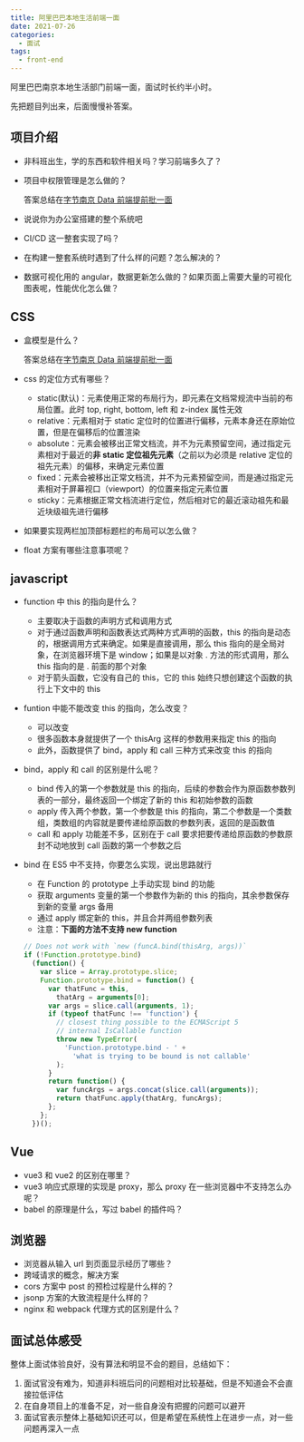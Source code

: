 ```yaml
---
title: 阿里巴巴本地生活前端一面
date: 2021-07-26
categories:
  - 面试
tags:
  - front-end
---
```


阿里巴巴南京本地生活部门前端一面，面试时长约半小时。

先把题目列出来，后面慢慢补答案。

<!-- more -->

## 项目介绍

- 非科班出生，学的东西和软件相关吗？学习前端多久了？
- 项目中权限管理是怎么做的？

  答案总结在[字节南京 Data 前端提前批一面](./bytedance-data-front-first-failed.md)

- 说说你为办公室搭建的整个系统吧
- CI/CD 这一整套实现了吗？
- 在构建一整套系统时遇到了什么样的问题？怎么解决的？
- 数据可视化用的 angular，数据更新怎么做的？如果页面上需要大量的可视化图表呢，性能优化怎么做？

## CSS

- 盒模型是什么？

  答案总结在[字节南京 Data 前端提前批一面](./bytedance-data-front-first-failed.md)

- css 的定位方式有哪些？

  - static(默认)：元素使用正常的布局行为，即元素在文档常规流中当前的布局位置。此时 top, right, bottom, left 和 z-index 属性无效
  - relative：元素相对于 static 定位时的位置进行偏移，元素本身还在原始位置，但是在偏移后的位置渲染
  - absolute：元素会被移出正常文档流，并不为元素预留空间，通过指定元素相对于最近的**非 static 定位祖先元素**（之前以为必须是 relative 定位的祖先元素）的偏移，来确定元素位置
  - fixed：元素会被移出正常文档流，并不为元素预留空间，而是通过指定元素相对于屏幕视口（viewport）的位置来指定元素位置
  - sticky：元素根据正常文档流进行定位，然后相对它的最近滚动祖先和最近块级祖先进行偏移

- 如果要实现两栏加顶部标题栏的布局可以怎么做？
- float 方案有哪些注意事项呢？

## javascript

- function 中 this 的指向是什么？

  - 主要取决于函数的声明方式和调用方式
  - 对于通过函数声明和函数表达式两种方式声明的函数，this 的指向是动态的，根据调用方式来确定。如果是直接调用，那么 this 指向的是全局对象，在浏览器环境下是 window；如果是以对象 . 方法的形式调用，那么 this 指向的是 . 前面的那个对象
  - 对于箭头函数，它没有自己的 this，它的 this 始终只想创建这个函数的执行上下文中的 this

- funtion 中能不能改变 this 的指向，怎么改变？

  - 可以改变
  - 很多函数本身就提供了一个 thisArg 这样的参数用来指定 this 的指向
  - 此外，函数提供了 bind，apply 和 call 三种方式来改变 this 的指向

- bind，apply 和 call 的区别是什么呢？

  - bind 传入的第一个参数就是 this 的指向，后续的参数会作为原函数参数列表的一部分，最终返回一个绑定了新的 this 和初始参数的函数
  - apply 传入两个参数，第一个参数是 this 的指向，第二个参数是一个类数组，类数组的内容就是要传递给原函数的参数列表，返回的是函数值
  - call 和 apply 功能差不多，区别在于 call 要求把要传递给原函数的参数原封不动地放到 call 函数的第一个参数之后

- bind 在 ES5 中不支持，你要怎么实现，说出思路就行

  - 在 Function 的 prototype 上手动实现 bind 的功能
  - 获取 arguments 变量的第一个参数作为新的 this 的指向，其余参数保存到新的变量 args 备用
  - 通过 apply 绑定新的 this，并且合并两组参数列表
  - 注意：**下面的方法不支持 new function**

  ```js
  // Does not work with `new (funcA.bind(thisArg, args))`
  if (!Function.prototype.bind)
    (function() {
      var slice = Array.prototype.slice;
      Function.prototype.bind = function() {
        var thatFunc = this,
          thatArg = arguments[0];
        var args = slice.call(arguments, 1);
        if (typeof thatFunc !== 'function') {
          // closest thing possible to the ECMAScript 5
          // internal IsCallable function
          throw new TypeError(
            'Function.prototype.bind - ' +
              'what is trying to be bound is not callable'
          );
        }
        return function() {
          var funcArgs = args.concat(slice.call(arguments));
          return thatFunc.apply(thatArg, funcArgs);
        };
      };
    })();
  ```

## Vue

- vue3 和 vue2 的区别在哪里？
- vue3 响应式原理的实现是 proxy，那么 proxy 在一些浏览器中不支持怎么办呢？
- babel 的原理是什么，写过 babel 的插件吗？

## 浏览器

- 浏览器从输入 url 到页面显示经历了哪些？
- 跨域请求的概念，解决方案
- cors 方案中 post 的预检过程是什么样的？
- jsonp 方案的大致流程是什么样的？
- nginx 和 webpack 代理方式的区别是什么？

## 面试总体感受

整体上面试体验良好，没有算法和明显不会的题目，总结如下：

1. 面试官没有难为，知道非科班后问的问题相对比较基础，但是不知道会不会直接拉低评估
2. 在自身项目上的准备不足，对一些自身没有把握的问题可以避开
3. 面试官表示整体上基础知识还可以，但是希望在系统性上在进步一点，对一些问题再深入一点
